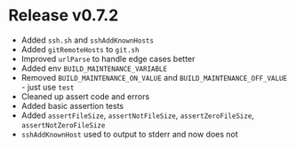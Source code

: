 # Release v0.7.2

- Added `ssh.sh` and `sshAddKnownHosts`
- Added `gitRemoteHosts` to `git.sh`
- Improved `urlParse` to handle edge cases better
- Added env `BUILD_MAINTENANCE_VARIABLE`
- Removed `BUILD_MAINTENANCE_ON_VALUE` and `BUILD_MAINTENANCE_OFF_VALUE` - just use `test`
- Cleaned up assert code and errors
- Added basic assertion tests
- Added `assertFileSize`, `assertNotFileSize`, `assertZeroFileSize`, `assertNotZeroFileSize`
- `sshAddKnownHost` used to output to stderr and now does not
